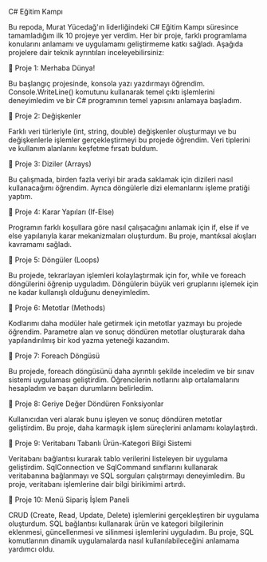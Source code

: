 C# Eğitim Kampı

Bu repoda, Murat Yücedağ'ın liderliğindeki C# Eğitim Kampı süresince tamamladığım ilk 10 projeye yer verdim. Her bir proje, farklı programlama konularını anlamamı ve uygulamamı geliştirmeme katkı sağladı. Aşağıda projelere dair teknik ayrıntıları inceleyebilirsiniz:

 📍 Proje 1: Merhaba Dünya!

Bu başlangıç projesinde, konsola yazı yazdırmayı öğrendim. Console.WriteLine() komutunu kullanarak temel çıktı işlemlerini deneyimledim ve bir C# programının temel yapısını anlamaya başladım. 

📍 Proje 2: Değişkenler

Farklı veri türleriyle (int, string, double) değişkenler oluşturmayı ve bu değişkenlerle işlemler gerçekleştirmeyi bu projede öğrendim. Veri tiplerini ve kullanım alanlarını keşfetme fırsatı buldum. 

📍 Proje 3: Diziler (Arrays)

Bu çalışmada, birden fazla veriyi bir arada saklamak için dizileri nasıl kullanacağımı öğrendim. Ayrıca döngülerle dizi elemanlarını işleme pratiği yaptım. 

📍 Proje 4: Karar Yapıları (If-Else)

Programın farklı koşullara göre nasıl çalışacağını anlamak için if, else if ve else yapılarıyla karar mekanizmaları oluşturdum. Bu proje, mantıksal akışları kavramamı sağladı. 

📍 Proje 5: Döngüler (Loops)

Bu projede, tekrarlayan işlemleri kolaylaştırmak için for, while ve foreach döngülerini öğrenip uyguladım. Döngülerin büyük veri gruplarını işlemek için ne kadar kullanışlı olduğunu deneyimledim. 

📍 Proje 6: Metotlar (Methods)

Kodlarımı daha modüler hale getirmek için metotlar yazmayı bu projede öğrendim. Parametre alan ve sonuç döndüren metotlar oluşturarak daha yapılandırılmış bir kod yazma yeteneği kazandım. 

📍 Proje 7: Foreach Döngüsü 

Bu projede, foreach döngüsünü daha ayrıntılı şekilde inceledim ve bir sınav sistemi uygulaması geliştirdim. Öğrencilerin notlarını alıp ortalamalarını hesapladım ve başarı durumlarını belirledim. 

📍 Proje 8: Geriye Değer Döndüren Fonksiyonlar

Kullanıcıdan veri alarak bunu işleyen ve sonuç döndüren metotlar geliştirdim. Bu proje, daha karmaşık işlem süreçlerini anlamamı kolaylaştırdı. 

📍 Proje 9: Veritabanı Tabanlı Ürün-Kategori Bilgi Sistemi

Veritabanı bağlantısı kurarak tablo verilerini listeleyen bir uygulama geliştirdim. SqlConnection ve SqlCommand sınıflarını kullanarak veritabanına bağlanmayı ve SQL sorguları çalıştırmayı deneyimledim. Bu proje, veritabanı işlemlerine dair bilgi birikimimi artırdı. 

📍 Proje 10: Menü Sipariş İşlem Paneli

CRUD (Create, Read, Update, Delete) işlemlerini gerçekleştiren bir uygulama oluşturdum. SQL bağlantısı kullanarak ürün ve kategori bilgilerinin eklenmesi, güncellenmesi ve silinmesi işlemlerini uyguladım. Bu proje, SQL komutlarının dinamik uygulamalarda nasıl kullanılabileceğini anlamama yardımcı oldu. 
